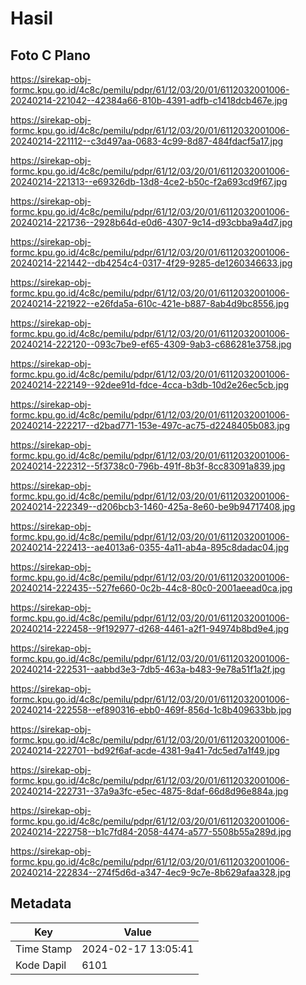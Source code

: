 # Hasil

## Foto C Plano

https://sirekap-obj-formc.kpu.go.id/4c8c/pemilu/pdpr/61/12/03/20/01/6112032001006-20240214-221042--42384a66-810b-4391-adfb-c1418dcb467e.jpg

https://sirekap-obj-formc.kpu.go.id/4c8c/pemilu/pdpr/61/12/03/20/01/6112032001006-20240214-221112--c3d497aa-0683-4c99-8d87-484fdacf5a17.jpg

https://sirekap-obj-formc.kpu.go.id/4c8c/pemilu/pdpr/61/12/03/20/01/6112032001006-20240214-221313--e69326db-13d8-4ce2-b50c-f2a693cd9f67.jpg

https://sirekap-obj-formc.kpu.go.id/4c8c/pemilu/pdpr/61/12/03/20/01/6112032001006-20240214-221736--2928b64d-e0d6-4307-9c14-d93cbba9a4d7.jpg

https://sirekap-obj-formc.kpu.go.id/4c8c/pemilu/pdpr/61/12/03/20/01/6112032001006-20240214-221442--db4254c4-0317-4f29-9285-de1260346633.jpg

https://sirekap-obj-formc.kpu.go.id/4c8c/pemilu/pdpr/61/12/03/20/01/6112032001006-20240214-221922--e26fda5a-610c-421e-b887-8ab4d9bc8556.jpg

https://sirekap-obj-formc.kpu.go.id/4c8c/pemilu/pdpr/61/12/03/20/01/6112032001006-20240214-222120--093c7be9-ef65-4309-9ab3-c686281e3758.jpg

https://sirekap-obj-formc.kpu.go.id/4c8c/pemilu/pdpr/61/12/03/20/01/6112032001006-20240214-222149--92dee91d-fdce-4cca-b3db-10d2e26ec5cb.jpg

https://sirekap-obj-formc.kpu.go.id/4c8c/pemilu/pdpr/61/12/03/20/01/6112032001006-20240214-222217--d2bad771-153e-497c-ac75-d2248405b083.jpg

https://sirekap-obj-formc.kpu.go.id/4c8c/pemilu/pdpr/61/12/03/20/01/6112032001006-20240214-222312--5f3738c0-796b-491f-8b3f-8cc83091a839.jpg

https://sirekap-obj-formc.kpu.go.id/4c8c/pemilu/pdpr/61/12/03/20/01/6112032001006-20240214-222349--d206bcb3-1460-425a-8e60-be9b94717408.jpg

https://sirekap-obj-formc.kpu.go.id/4c8c/pemilu/pdpr/61/12/03/20/01/6112032001006-20240214-222413--ae4013a6-0355-4a11-ab4a-895c8dadac04.jpg

https://sirekap-obj-formc.kpu.go.id/4c8c/pemilu/pdpr/61/12/03/20/01/6112032001006-20240214-222435--527fe660-0c2b-44c8-80c0-2001aeead0ca.jpg

https://sirekap-obj-formc.kpu.go.id/4c8c/pemilu/pdpr/61/12/03/20/01/6112032001006-20240214-222458--9f192977-d268-4461-a2f1-94974b8bd9e4.jpg

https://sirekap-obj-formc.kpu.go.id/4c8c/pemilu/pdpr/61/12/03/20/01/6112032001006-20240214-222531--aabbd3e3-7db5-463a-b483-9e78a51f1a2f.jpg

https://sirekap-obj-formc.kpu.go.id/4c8c/pemilu/pdpr/61/12/03/20/01/6112032001006-20240214-222558--ef890316-ebb0-469f-856d-1c8b409633bb.jpg

https://sirekap-obj-formc.kpu.go.id/4c8c/pemilu/pdpr/61/12/03/20/01/6112032001006-20240214-222701--bd92f6af-acde-4381-9a41-7dc5ed7a1f49.jpg

https://sirekap-obj-formc.kpu.go.id/4c8c/pemilu/pdpr/61/12/03/20/01/6112032001006-20240214-222731--37a9a3fc-e5ec-4875-8daf-66d8d96e884a.jpg

https://sirekap-obj-formc.kpu.go.id/4c8c/pemilu/pdpr/61/12/03/20/01/6112032001006-20240214-222758--b1c7fd84-2058-4474-a577-5508b55a289d.jpg

https://sirekap-obj-formc.kpu.go.id/4c8c/pemilu/pdpr/61/12/03/20/01/6112032001006-20240214-222834--274f5d6d-a347-4ec9-9c7e-8b629afaa328.jpg


## Metadata

| Key        | Value               |
| ---------- | ------------------- |
| Time Stamp | 2024-02-17 13:05:41 |
| Kode Dapil | 6101                |



